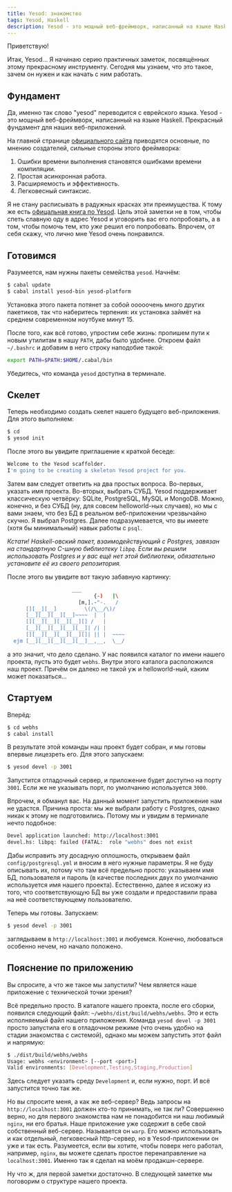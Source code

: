 ```yaml
---
title: Yesod: знакомство
tags: Yesod, Haskell
description: Yesod - это мощный веб-фреймворк, написанный на языке Haskell. Мне выпала радость использовать этот инструмент, и сегодня поговорим о начале начал.
---
```


Приветствую!

Итак, Yesod... Я начинаю серию практичных заметок, посвящённых этому прекрасному инструменту. Сегодня мы узнаем, что это такое, зачем он нужен и как начать с ним работать.

## Фундамент

Да, именно так слово "yesod" переводится с еврейского языка. Yesod - это мощный веб-фреймворк, написанный на языке Haskell. Прекрасный фундамент для наших веб-приложений.

На главной странице [официального сайта](http://www.yesodweb.com) приводятся основные, по мнению создателей, сильные стороны этого фреймворка:

1. Ошибки времени выполнения становятся ошибками времени компиляции. 
2. Простая асинхронная работа.
3. Расширяемость и эффективность.
4. Легковесный синтаксис.

Я не стану расписывать в радужных красках эти преимущества. К тому же есть [офицальная книга по Yesod](http://www.yesodweb.com/book). Цель этой заметки не в том, чтобы спеть славную оду в адрес Yesod и уговорить вас его попробовать, а в том, чтобы помочь тем, кто *уже* решил его попробовать. Впрочем, от себя скажу, что лично мне Yesod очень понравился.

## Готовимся

Разумеется, нам нужны пакеты семейства `yesod`. Начнём:

```bash
$ cabal update
$ cabal install yesod-bin yesod-platform
```

Установка этого пакета потянет за собой ооооочень много других пакетиков, так что наберитесь терпения: их установка займёт на среднем современном ноутбуке минут 15.

После того, как всё готово, упростим себе жизнь: пропишем пути к новым утилитам в нашу `PATH`, дабы было удобнее. Откроем файл `~/.bashrc` и добавим в него строку наподобие такой:

```bash
export PATH=$PATH:$HOME/.cabal/bin
```

Убедитесь, что команда `yesod` доступна в терминале.

## Скелет

Теперь необходимо создать скелет нашего будущего веб-приложения. Для этого выполняем:

```bash
$ cd
$ yesod init
```

После этого вы увидите приглашение к краткой беседе:

```bash
Welcome to the Yesod scaffolder.
I'm going to be creating a skeleton Yesod project for you.
```

Затем вам следует ответить на два простых вопроса. Во-первых, указать имя проекта. Во-вторых, выбрать СУБД. Yesod поддерживает классическую четвёрку: SQLite, PostgreSQL, MySQL и MongoDB. Можно, конечно, и без СУБД (ну, для совсем helloworld-ных случаев), но мы с вами знаем, что без БД в реальном веб-приложении чрезвычайно скучно. Я выбрал Postgres. Далее подразумевается, что вы имеете (хотя бы минимальный) навык работы с `psql`.

*Кстати! Haskell-овский пакет, взаимодействующий с Postgres, завязан на стандартную C-шную библиотеку `libpq`. Если вы решили использовать Postgres и у вас ещё нет этой библиотеки, обязательно установите её из своего репозитория.*

После этого вы увидите вот такую забавную картинку:

```bash
                     ___
                            {-)   |\
                       [m,].-"-.   /
      [][__][__]         \(/\__/\)/
      [__][__][__][__]~~~~  |  |
      [][__][__][__][__][] /   |
      [__][__][__][__][__]| /| |
      [][__][__][__][__][]| || |  ~~~~
  ejm [__][__][__][__][__]__,__,  \__/
```

а это значит, что дело сделано. У нас появился каталог по имени нашего проекта, пусть это будет `webhs`. Внутри этого каталога расположился наш проект. Причём он далеко не такой уж и helloworld-ный, каким может показаться... 

## Стартуем

Вперёд:

```bash
$ cd webhs
$ cabal install
```

В результате этой команды наш проект будет собран, и мы готовы впервые лицезреть его. Для этого запускаем:

```bash
$ yesod devel -p 3001
```

Запустится отладочный сервер, и приложение будет доступно на порту `3001`. Если же не указывать порт, по умолчанию используется `3000`.

Впрочем, я обманул вас. На данный момент запустить приложение нам не удастся. Причина проста: мы же выбрали работу с Postgres, однако никак к этому не подготовились. Потому мы и увидим в терминале нечто подобное:

```bash
Devel application launched: http://localhost:3001
devel.hs: libpq: failed (FATAL:  role "webhs" does not exist
```

Дабы исправить эту досадную оплошность, открываем файл `config/postgresql.yml` и вносим в него нужные параметры. Я не буду описывать их, потому что там всё предельно просто: указываем имя БД, пользователя и пароль (в качестве последних двух по умолчанию используется имя нашего проекта). Естественно, далее я исхожу из того, что соответствующую БД вы уже создали и предоставили права на неё соответствующему пользователю.

Теперь мы готовы. Запускаем:

```bash
$ yesod devel -p 3001
```

заглядываем в `http://localhost:3001` и любуемся. Конечно, любоваться особенно нечем, но начало положено.

## Пояснение по приложению

Вы спросите, а что же такое мы запустили? Чем является наше приложение с технической точки зрения?

Всё предельно просто. В каталоге нашего проекта, после его сборки, появился следующий файл: `~/webhs/dist/build/webhs/webhs`. Это и есть исполняемый файл нашего приложения. Команда `yesod devel -p 3001` просто запустила его в отладочном режиме (что очень удобно на стадии знакомства с системой), однако мы можем запустить этот файл и напрямую:

```bash
$ ./dist/build/webhs/webhs
Usage: webhs <environment> [--port <port>]
Valid environments: [Development,Testing,Staging,Production]
```

Здесь следует указать среду `Development` и, если нужно, порт. И всё запустится точно так же.

Но вы спросите меня, а как же веб-сервер? Ведь запросы на `http://localhost:3001` должен кто-то принимать, не так ли? Совершенно верно, но для первого знакомства нам не понадобится ни наш любимый `nginx`, ни его братья. Наше приложение уже содержит в себе свой собственный веб-сервер. Называется он `warp`. Его можно использовать и как отдельный, легковесный http-сервер, но в Yesod-приложении он уже и так есть. Разумеется, если вы хотите, чтобы поверх него работал, например, `nginx`, вы можете сделать простое перенаправление на `localhost:3001`. Именно так я сделал на моём продакшн-сервере.

Ну что ж, для первой заметки достаточно. В следующей заметке мы поговорим о структуре нашего проекта.

